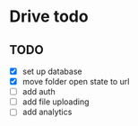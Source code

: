 # Drive todo

## TODO

- [x] set up database
- [x] move folder open state to url
- [ ] add auth
- [ ] add file uploading
- [ ] add analytics